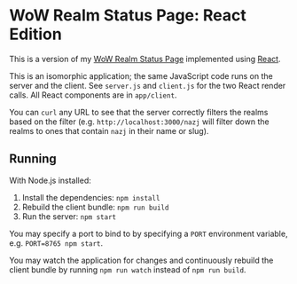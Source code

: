 WoW Realm Status Page: React Edition
====================================

This is a version of my [WoW Realm Status Page](https://github.com/BinaryMuse/wow-realm-status-js) implemented using [React](http://facebook.github.io/react/).

This is an isomorphic application; the same JavaScript code runs on the server and the client. See `server.js` and `client.js` for the two React render calls. All React components are in `app/client`.

You can `curl` any URL to see that the server correctly filters the realms based on the filter (e.g. `http://localhost:3000/nazj` will filter down the realms to ones that contain `nazj` in their name or slug).

Running
-------

With Node.js installed:

1. Install the dependencies: `npm install`
2. Rebuild the client bundle: `npm run build`
3. Run the server: `npm start`

You may specify a port to bind to by specifying a `PORT` environment variable, e.g. `PORT=8765 npm start`.

You may watch the application for changes and continuously rebuild the client bundle by running `npm run watch` instead of `npm run build`.
